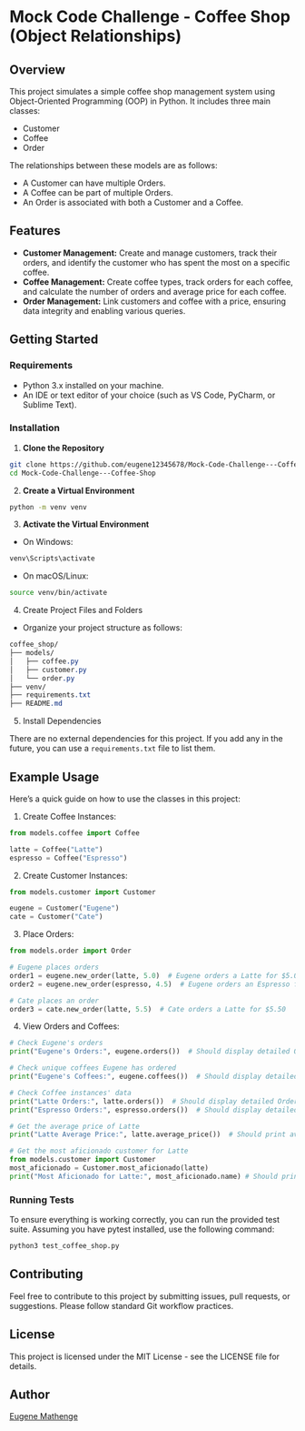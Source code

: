 # Mock Code Challenge - Coffee Shop (Object Relationships) 
## Overview
This project simulates a simple coffee shop management system using Object-Oriented Programming (OOP) in Python. It includes three main classes:

- Customer
- Coffee
- Order

The relationships between these models are as follows:

- A Customer can have multiple Orders.
- A Coffee can be part of multiple Orders.
- An Order is associated with both a Customer and a Coffee.

## Features
- **Customer Management:** Create and manage customers, track their orders, and identify the customer who has spent the most on a specific coffee.
- **Coffee Management:** Create coffee types, track orders for each coffee, and calculate the number of orders and average price for each coffee.
- **Order Management:** Link customers and coffee with a price, ensuring data integrity and enabling various queries.

## Getting Started
### Requirements
- Python 3.x installed on your machine.
- An IDE or text editor of your choice (such as VS Code, PyCharm, or Sublime Text).

### Installation
1. **Clone the Repository**

```bash
git clone https://github.com/eugene12345678/Mock-Code-Challenge---Coffee-Shop-.git
cd Mock-Code-Challenge---Coffee-Shop
```

2. **Create a Virtual Environment**
```bash
python -m venv venv
```
3. **Activate the Virtual Environment**
- On Windows:
```bash
venv\Scripts\activate
```
- On macOS/Linux:
```bash
source venv/bin/activate
```

4. Create Project Files and Folders
- Organize your project structure as follows:
```css
coffee_shop/
├── models/
│   ├── coffee.py
│   ├── customer.py
│   └── order.py
├── venv/
├── requirements.txt
├── README.md
```
5. Install Dependencies

There are no external dependencies for this project. If you add any in the future, you can use a `requirements.txt` file to list them.

## Example Usage
Here’s a quick guide on how to use the classes in this project:

1. Create Coffee Instances:
```python
from models.coffee import Coffee

latte = Coffee("Latte")
espresso = Coffee("Espresso")
```
2. Create Customer Instances:
```python
from models.customer import Customer

eugene = Customer("Eugene")
cate = Customer("Cate")
```
3. Place Orders:
```python
from models.order import Order

# Eugene places orders
order1 = eugene.new_order(latte, 5.0)  # Eugene orders a Latte for $5.00
order2 = eugene.new_order(espresso, 4.5)  # Eugene orders an Espresso for $4.50

# Cate places an order
order3 = cate.new_order(latte, 5.5)  # Cate orders a Latte for $5.50
```
4. View Orders and Coffees:
```python
# Check Eugene's orders
print("Eugene's Orders:", eugene.orders())  # Should display detailed Order objects

# Check unique coffees Eugene has ordered
print("Eugene's Coffees:", eugene.coffees())  # Should display detailed Coffee objects

# Check Coffee instances' data
print("Latte Orders:", latte.orders())  # Should display detailed Order objects
print("Espresso Orders:", espresso.orders())  # Should display detailed Order objects

# Get the average price of Latte
print("Latte Average Price:", latte.average_price())  # Should print average price of Latte

# Get the most aficionado customer for Latte
from models.customer import Customer
most_aficionado = Customer.most_aficionado(latte)
print("Most Aficionado for Latte:", most_aficionado.name) # Should print "Eugene" or "Cate" depending on who spent more on Latte
```
### Running Tests
To ensure everything is working correctly, you can run the provided test suite. Assuming you have pytest installed, use the following command:
```bash
python3 test_coffee_shop.py
```

## Contributing
Feel free to contribute to this project by submitting issues, pull requests, or suggestions. Please follow standard Git workflow practices.

## License
This project is licensed under the MIT License - see the LICENSE file for details.

## Author
[Eugene Mathenge](https://github.com/dashboard)


